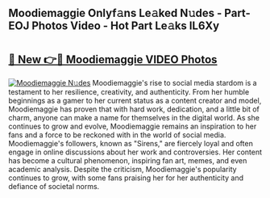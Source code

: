 ## Moodiemaggie Onlyf𝚊ns Le𝚊ked N𝚞des - Part-EOJ Photos Video - Hot Part Le𝚊ks lL6Xy

# <h2><a href="http://ab28966.deff.icu/?id=Moodiemaggie">🔗 New 👉🔴 Moodiemaggie VIDEO Photos</a></h2>

[![Moodiemaggie N𝚞des](https://i.imgur.com/rIISA9y.gif)](http://ab28966.deff.icu/?id=Moodiemaggie)
Moodiemaggie's rise to social media stardom is a testament to her resilience, creativity, and authenticity. From her humble beginnings as a gamer to her current status as a content creator and model, Moodiemaggie has proven that with hard work, dedication, and a little bit of charm, anyone can make a name for themselves in the digital world. As she continues to grow and evolve, Moodiemaggie remains an inspiration to her fans and a force to be reckoned with in the world of social media. Moodiemaggie's followers, known as "Sirens," are fiercely loyal and often engage in online discussions about her work and controversies. Her content has become a cultural phenomenon, inspiring fan art, memes, and even academic analysis. Despite the criticism, Moodiemaggie's popularity continues to grow, with some fans praising her for her authenticity and defiance of societal norms.
